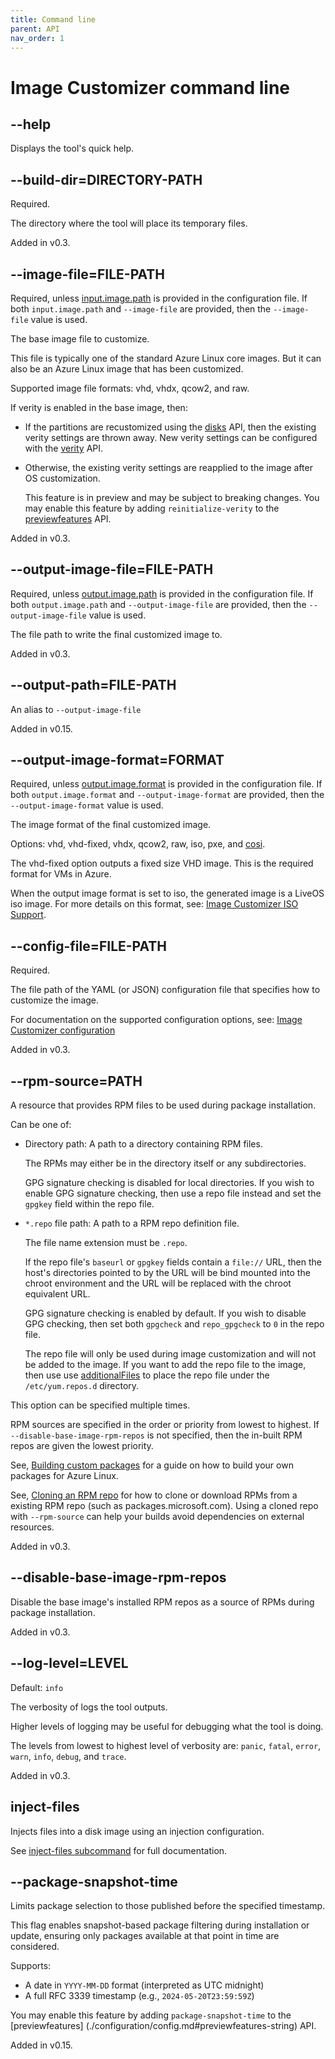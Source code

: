 ```yaml
---
title: Command line
parent: API
nav_order: 1
---
```


# Image Customizer command line

## --help

Displays the tool's quick help.

## --build-dir=DIRECTORY-PATH

Required.

The directory where the tool will place its temporary files.

Added in v0.3.

## --image-file=FILE-PATH

Required, unless [input.image.path](./configuration/inputImage.md#path-string) is
provided in the configuration file. If both `input.image.path` and
`--image-file` are provided, then the `--image-file` value is used.

The base image file to customize.

This file is typically one of the standard Azure Linux core images.
But it can also be an Azure Linux image that has been customized.

Supported image file formats: vhd, vhdx, qcow2, and raw.

If verity is enabled in the base image, then:

- If the partitions are recustomized using the
  [disks](../api/configuration/storage.md#disks-disk) API, then the existing verity
  settings are thrown away.
  New verity settings can be configured with the
  [verity](../api/configuration/verity.md) API.

- Otherwise, the existing verity settings are reapplied to the image after OS
  customization.

  This feature is in preview and may be subject to breaking changes.
  You may enable this feature by adding `reinitialize-verity` to the
  [previewfeatures](./configuration/config.md#previewfeatures-string) API.

Added in v0.3.

## --output-image-file=FILE-PATH

Required, unless
[output.image.path](./configuration/outputImage.md#path-string) is
provided in the configuration file. If both `output.image.path` and
`--output-image-file` are provided, then the `--output-image-file` value
is used.

The file path to write the final customized image to.

Added in v0.3.

## --output-path=FILE-PATH

An alias to `--output-image-file`

Added in v0.15.

## --output-image-format=FORMAT

Required, unless
[output.image.format](./configuration/outputImage.md#format-string) is
provided in the configuration file. If both `output.image.format` and
`--output-image-format` are provided, then the `--output-image-format`
value is used.

The image format of the final customized image.

Options: vhd, vhd-fixed, vhdx, qcow2, raw, iso, pxe, and [cosi](./cosi.md).

The vhd-fixed option outputs a fixed size VHD image. This is the required format for
VMs in Azure.

When the output image format is set to iso, the generated image is a LiveOS
iso image. For more details on this format, see:
[Image Customizer ISO Support](../concepts/iso.md).

## --config-file=FILE-PATH

Required.

The file path of the YAML (or JSON) configuration file that specifies how to customize
the image.

For documentation on the supported configuration options, see:
[Image Customizer configuration](./configuration.md)

Added in v0.3.

## --rpm-source=PATH

A resource that provides RPM files to be used during package installation.

Can be one of:

- Directory path: A path to a directory containing RPM files.

  The RPMs may either be in the directory itself or any subdirectories.

  GPG signature checking is disabled for local directories.
  If you wish to enable GPG signature checking, then use a repo file instead and set the
  `gpgkey` field within the repo file.

- `*.repo` file path: A path to a RPM repo definition file.

  The file name extension must be `.repo`.

  If the repo file's `baseurl` or `gpgkey` fields contain a `file://` URL, then the
  host's directories pointed to by the URL will be bind mounted into the chroot
  environment and the URL will be replaced with the chroot equivalent URL.

  GPG signature checking is enabled by default.
  If you wish to disable GPG checking, then set both `gpgcheck` and `repo_gpgcheck` to
  `0` in the repo file.

  The repo file will only be used during image customization and will not be added to
  the image.
  If you want to add the repo file to the image, then use use
  [additionalFiles](../api/configuration/os.md#additionalfiles-additionalfile) to place
  the repo file under the `/etc/yum.repos.d` directory.

This option can be specified multiple times.

RPM sources are specified in the order or priority from lowest to highest.
If `--disable-base-image-rpm-repos` is not specified, then the in-built RPM repos are
given the lowest priority.

See, [Building custom packages](../reference/building-packages.md) for a guide on how to
build your own packages for Azure Linux.

See, [Cloning an RPM repo](../reference/clone-rpm-repo.md) for how to clone or download
RPMs from a existing RPM repo (such as packages.microsoft.com). Using a cloned repo with
`--rpm-source` can help your builds avoid dependencies on external resources.

Added in v0.3.

## --disable-base-image-rpm-repos

Disable the base image's installed RPM repos as a source of RPMs during package
installation.

Added in v0.3.

## --log-level=LEVEL

Default: `info`

The verbosity of logs the tool outputs.

Higher levels of logging may be useful for debugging what the tool is doing.

The levels from lowest to highest level of verbosity are: `panic`, `fatal`, `error`,
`warn`, `info`, `debug`, and `trace`.

Added in v0.3.

## inject-files

Injects files into a disk image using an injection configuration.

See [inject-files subcommand](./cli/inject-files.md) for full documentation.

## --package-snapshot-time

Limits package selection to those published before the specified timestamp.

This flag enables snapshot-based package filtering during installation or update,
ensuring only packages available at that point in time are considered.

Supports:
- A date in `YYYY-MM-DD` format (interpreted as UTC midnight)
- A full RFC 3339 timestamp (e.g., `2024-05-20T23:59:59Z`)

You may enable this feature by adding `package-snapshot-time` to the [previewfeatures]
(./configuration/config.md#previewfeatures-string) API.

Added in v0.15.
